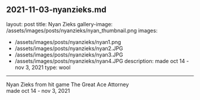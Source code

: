 2021-11-03-nyanzieks.md
---
layout: post
title: Nyan Zieks
gallery-image: /assets/images/posts/nyanzieks/nyan_thumbnail.png
images: 
- /assets/images/posts/nyanzieks/nyan1.png
- /assets/images/posts/nyanzieks/nyan2.JPG
- /assets/images/posts/nyanzieks/nyan3.JPG
- /assets/images/posts/nyanzieks/nyan4.JPG
description: made oct 14 - nov 3, 2021
type: wool
---

Nyan Zieks from hit game The Great Ace Attorney <br>
made oct 14 - nov 3, 2021
